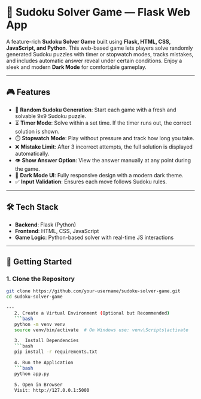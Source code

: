 # 🧩 Sudoku Solver Game — Flask Web App 

A feature-rich **Sudoku Solver Game** built using **Flask, HTML, CSS, JavaScript, and Python**. This web-based game lets players solve randomly generated Sudoku puzzles with timer or stopwatch modes, tracks mistakes, and includes automatic answer reveal under certain conditions. Enjoy a sleek and modern **Dark Mode** for comfortable gameplay.

---

## 🎮 Features

- 🔀 **Random Sudoku Generation**: Start each game with a fresh and solvable 9x9 Sudoku puzzle.
- ⏳ **Timer Mode**: Solve within a set time. If the timer runs out, the correct solution is shown.
- ⏱️ **Stopwatch Mode**: Play without pressure and track how long you take.
- ❌ **Mistake Limit**: After 3 incorrect attempts, the full solution is displayed automatically.
- 👁️ **Show Answer Option**: View the answer manually at any point during the game.
- 🌙 **Dark Mode UI**: Fully responsive design with a modern dark theme.
- ✅ **Input Validation**: Ensures each move follows Sudoku rules.

---

## 🛠️ Tech Stack

- **Backend**: Flask (Python)
- **Frontend**: HTML, CSS, JavaScript
- **Game Logic**: Python-based solver with real-time JS interactions

---

## 🚀 Getting Started

### 1. Clone the Repository

```bash
git clone https://github.com/your-username/sudoku-solver-game.git
cd sudoku-solver-game

---
   2. Create a Virtual Environment (Optional but Recommended)
   ```bash
   python -m venv venv
   source venv/bin/activate  # On Windows use: venv\Scripts\activate

   3.  Install Dependencies
   ```bash
   pip install -r requirements.txt

   4. Run the Application
   ```bash
   python app.py

   5. Open in Browser
   Visit: http://127.0.0.1:5000
